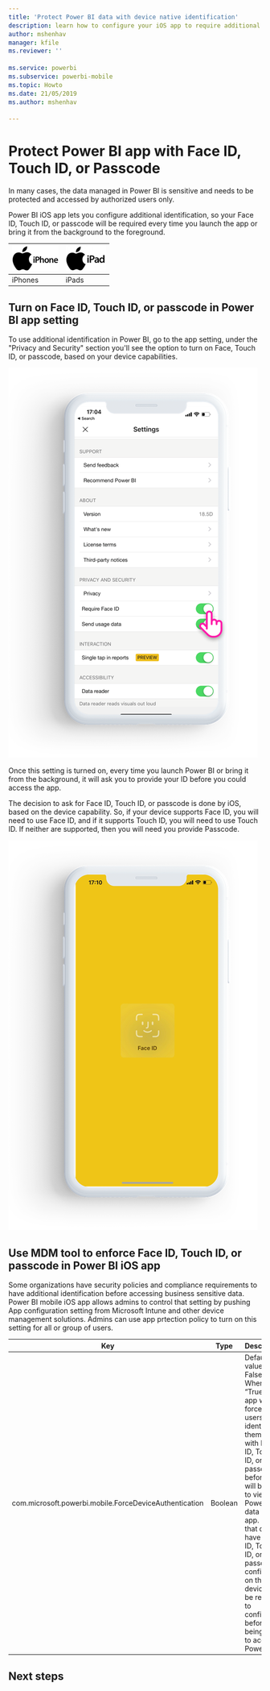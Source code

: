 ```yaml
---
title: 'Protect Power BI data with device native identification'
description: learn how to configure your iOS app to require additional identification before you can access your Power BI data
author: mshenhav
manager: kfile
ms.reviewer: ''

ms.service: powerbi
ms.subservice: powerbi-mobile
ms.topic: Howto
ms.date: 21/05/2019
ms.author: mshenhav

---
```

# Protect Power BI app with Face ID, Touch ID, or Passcode 

In many cases, the data managed in Power BI is sensitive and needs to be protected and accessed by authorized users only. 

Power BI iOS app lets you configure additional identification, so your Face ID, Touch ID, or passcode will be required every time you launch the app or bring it from the background to the foreground.

| ![iPhone](./media/tutorial-mobile-apps-ios-qna/iphone-logo-50-px.png) | ![iPad](./media/tutorial-mobile-apps-ios-qna/ipad-logo-50-px.png) |
|:--- |:--- |
| iPhones |iPads |

## Turn on Face ID, Touch ID, or passcode in Power BI app setting

To use additional identification in Power BI, go to the app setting, under the "Privacy and Security" section you'll see the option to turn on Face, Touch ID, or passcode, based on your device capabilities.

![Power BI iOS app setting page](./media/mobile-ios-native-secure-access/mobile-ios-native-secured-setting.png)

Once this setting is turned on, every time you launch Power BI or bring it from the background, it will ask you to provide your ID before you could access the app. 

The decision to ask for Face ID, Touch ID, or passcode is done by iOS, based on the device capability. So, if your device supports Face ID, you will need to use Face ID, and if it supports Touch ID, you will need to use Touch ID. If neither are supported, then you will need you provide Passcode.

![Power BI iOS Face ID](./media/mobile-ios-native-secure-access/mobile-ios-native-secured-faceid.png)

## Use MDM tool to enforce Face ID, Touch ID, or passcode in Power BI iOS app

Some organizations have security policies and compliance requirements to have additional identification before accessing business sensitive data. 
Power BI mobile iOS app allows admins to control that setting by pushing App configuration setting from Microsoft Intune and other device management solutions. Admins can use app prtection policy to turn on this setting for all or group of users.

|Key  |Type  |Description  |
|---------|---------|---------|
| com.microsoft.powerbi.mobile.ForceDeviceAuthentication | Boolean | Default value is False <br>When set to “True”, the app will force the users to identify themselves with Face ID, Touch ID, or passcode before they will be able to view any Power BI data in the app. USers that do not have Face ID, Touch ID, or passcode configured on their device, will be required to configure it before being able to access Power BI  |

## Next steps


